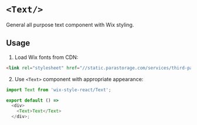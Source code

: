 # `<Text/>`

General all purpose text component with Wix styling.

## Usage

1. Load Wix fonts from CDN:

```html
<link rel="stylesheet" href="//static.parastorage.com/services/third-party/fonts/Helvetica/fontFace.css">
```

2. Use `<Text>` component with appropriate appearance:

```js
import Text from 'wix-style-react/Text';

export default () =>
  <div>
    <Text>Text</Text>
  </div>;
```